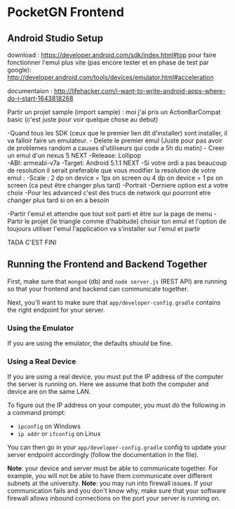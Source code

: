 # PocketGN Frontend
## Android Studio Setup
download :	 https://developer.android.com/sdk/index.html#top
			 pour faire fonctionner l'emul plus vite (pas encore tester et en phase de test par google): 
			 http://developer.android.com/tools/devices/emulator.html#acceleration
			
documentaion : http://lifehacker.com/i-want-to-write-android-apps-where-do-i-start-1643818268


Partir un projet sample (import sample) : moi j'ai pris un ActionBarCompat basic (c'est juste 
pour voir quelque chose au debut)

-Quand tous les SDK (ceux que le premier lien dit d'installer) sont installer, il va falloir faire un emulateur. 
	- Delete le premier emul (Juste pour pas avoir de problemes random a causes d'utiliseurs qui code a 5h du matin)
	- Creer un emul d'un nexus 5 
		NEXT
		-Release: Lollipop  
		-ABI: armeabi-v7a 
		-Target: Android 5.1.1
		NEXT
	-Si votre ordi a pas beaucoup de resolution il serait preferable que vous modifier
	la resolution de votre emul : 
		-Scale : 2 dp on device = 1px on screen ou 4 dp on device = 1 px on screen
		(ca peut être changer plus tard)
		-Portrait
		-Derniere option est a votre choix
		-Pour les advanced c'est des trucs de network qui pourront etre changer plus tard
		si on en a besoin
		
-Partir l'emul et attendre que tout soit parti et être sur la page de menu
-Partir le projet (le triangle comme d'habitude) choisir ton emul et l'option de toujours utiliser
l'emul l'application va s'installer sur l'emul et partir

TADA C'EST FINI

## Running the Frontend and Backend Together
First, make sure that `mongod` (db) and `node server.js` (REST API) are running
so that your frontend and backend can communicate together.

Next, you'll want to make sure that `app/developer-config.gradle` contains the right
endpoint for your server.
### Using the Emulator
If you are using the emulator, the defaults *should* be fine.
### Using a Real Device
If you are using a real device, you must put the IP address of the computer
the server is running on. Here we assume that both the computer and device
are on the same LAN.

To figure out the IP address on your computer, you must do the following in a
command prompt:
- `ipconfig` on Windows
- `ip addr` or `ifconfig` on Linux

You can then go in your `app/developer-config.gradle` config to update your server
endpoint accordingly (follow the documentation in the file).

**Note**: your device and server must be able to communicate together. For example,
you will not be able to have them communicate over different subnets at the university.
**Note**: you may run into firewall issues. If your communication fails and you don't
know why, make sure that your software firewall allows inbound connections on the port
your server is running on.
